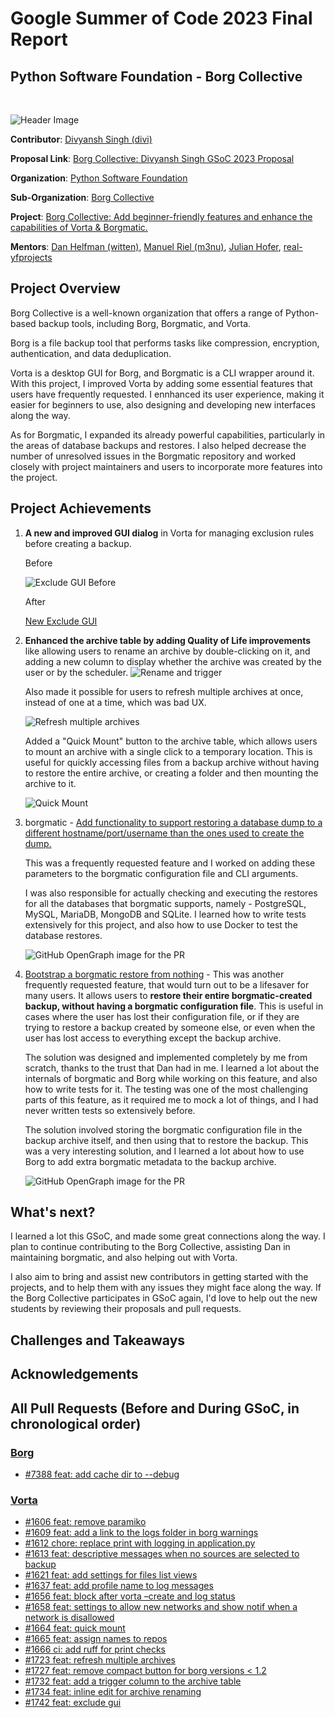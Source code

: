 # Google Summer of Code 2023 Final Report
## Python Software Foundation - Borg Collective
<br/>

![Header Image](./assets/header-image.png)

**Contributor**: [Divyansh Singh (divi)](https://github.com/diivi)

**Proposal Link**: [Borg Collective: Divyansh Singh GSoC 2023 Proposal](https://blogs.python-gsoc.org/media/proposals/GSoC_Proposal_DIvi_2023.pdf)

**Organization**: [Python Software Foundation](https://python-gsoc.org/)

**Sub-Organization**: [Borg Collective](https://github.com/borgbackup/borg)

**Project**: [Borg Collective: Add beginner-friendly features and enhance the capabilities of Vorta & Borgmatic.](https://summerofcode.withgoogle.com/programs/2023/projects/0i8Q6ZrE)

**Mentors**: [Dan Helfman (witten)](https://github.com/witten), [Manuel Riel (m3nu)](https://github.com/m3nu), [Julian Hofer](https://github.com/Hofer-Julian), [real-yfprojects](https://github.com/real-yfprojects)

## Project Overview
Borg Collective is a well-known organization that offers a range of Python-based backup tools, including Borg, Borgmatic, and Vorta.

Borg is a file backup tool that performs tasks like compression, encryption, authentication, and data deduplication.

Vorta is a desktop GUI for Borg, and Borgmatic is a CLI wrapper around it. With this project, I improved Vorta by adding some essential features that users have frequently requested. I ennhanced its user experience, making it easier for beginners to use, also designing and developing new interfaces along the way. 

As for Borgmatic, I expanded its already powerful capabilities, particularly in the areas of database backups and restores. I also helped decrease the number of unresolved issues in the Borgmatic repository and worked closely with project maintainers and users to incorporate more features into the project.

## Project Achievements

1. **A new and improved GUI dialog** in Vorta for managing exclusion rules before creating a backup.

   Before
   
   ![Exclude GUI Before](./assets/exclude-gui-before.png)

   After
   
   [New Exclude GUI](https://github.com/borgbase/vorta/assets/41837037/f7bf556a-77a2-4708-a5ba-a5f6bda1f641)

3. **Enhanced the archive table by adding Quality of Life improvements** like allowing users to rename an archive by double-clicking on it, and adding a new column to display whether the archive was created by the user or by the scheduler.
   ![Rename and trigger](./assets/rename-and-trigger.png)

   Also made it possible for users to refresh multiple archives at once, instead of one at a time, which was bad UX.

   ![Refresh multiple archives](assets/refresh-multiple.gif)

   Added a "Quick Mount" button to the archive table, which allows users to mount an archive with a single click to a temporary location. This is useful for quickly accessing files from a backup archive without having to restore the entire archive, or creating a folder and then mounting the archive to it.

   ![Quick Mount](./assets/quick-mount.gif)
  
3. borgmatic - [Add functionality to support restoring a database dump to a different hostname/port/username than the ones used to create the dump.](https://github.com/borgmatic-collective/borgmatic/pull/73)
   
   This was a frequently requested feature and I worked on adding these parameters to the borgmatic configuration file and CLI arguments.
   
   I was also responsible for actually checking and executing the restores for all the databases that borgmatic supports, namely - PostgreSQL, MySQL, MariaDB, MongoDB and SQLite. I learned how to write tests extensively for this project, and also how to use Docker to test the database restores.

   ![GitHub OpenGraph image for the PR](https://opengraph.githubassets.com/1/borgmatic-collective/borgmatic/pull/73)

4. [Bootstrap a borgmatic restore from nothing](https://github.com/borgmatic-collective/borgmatic/pull/71) - This was another frequently requested feature, that would turn out to be a lifesaver for many users. It allows users to **restore their entire borgmatic-created backup, without having a borgmatic configuration file**. This is useful in cases where the user has lost their configuration file, or if they are trying to restore a backup created by someone else, or even when the user has lost access to everything except the backup archive.

   The solution was designed and implemented completely by me from scratch, thanks to the trust that Dan had in me. I learned a lot about the internals of borgmatic and Borg while working on this feature, and also how to write tests for it. The testing was one of the most challenging parts of this feature, as it required me to mock a lot of things, and I had never written tests so extensively before.

   The solution involved storing the borgmatic configuration file in the backup archive itself, and then using that to restore the backup. This was a very interesting solution, and I learned a lot about how to use Borg to add extra borgmatic metadata to the backup archive.

   ![GitHub OpenGraph image for the PR](https://opengraph.githubassets.com/1/borgmatic-collective/borgmatic/pull/71)

## What's next?

I learned a lot this GSoC, and made some great connections along the way. I plan to continue contributing to the Borg Collective, assisting Dan in maintaining borgmatic, and also helping out with Vorta.

I also aim to bring and assist new contributors in getting started with the projects, and to help them with any issues they might face along the way. If the Borg Collective participates in GSoC again, I'd love to help out the new students by reviewing their proposals and pull requests.

## Challenges and Takeaways

## Acknowledgements

## All Pull Requests (Before and During GSoC, in chronological order)

### [Borg](https://github.com/borgbackup/borg)
- [#7388 feat: add cache dir to --debug](https://github.com/borgbackup/borg/pull/7388)

### [Vorta](https://github.com/borgbase/vorta)

- [#1606 feat: remove paramiko](https://github.com/borgbase/vorta/pull/1606)
- [#1609 feat: add a link to the logs folder in borg warnings](https://github.com/borgbase/vorta/pull/1609)
- [#1612 chore: replace print with logging in application.py](https://github.com/borgbase/vorta/pull/1612)
- [#1613 feat: descriptive messages when no sources are selected to backup](https://github.com/borgbase/vorta/pull/1613)
- [#1621 feat: add settings for files list views](https://github.com/borgbase/vorta/pull/1621)
- [#1637 feat: add profile name to log messages](https://github.com/borgbase/vorta/pull/1637)
- [#1656 feat: block after vorta –create and log status](https://github.com/borgbase/vorta/pull/1656)
- [#1658 feat: settings to allow new networks and show notif when a network is disallowed](https://github.com/borgbase/vorta/pull/1658)
- [#1664 feat: quick mount](https://github.com/borgbase/vorta/pull/1664)
- [#1665 feat: assign names to repos](https://github.com/borgbase/vorta/pull/1665)
- [#1666 ci: add ruff for print checks](https://github.com/borgbase/vorta/pull/1666)
- [#1723 feat: refresh multiple archives](https://github.com/borgbase/vorta/pull/1723)
- [#1727 feat: remove compact button for borg versions < 1.2 ](https://github.com/borgbase/vorta/pull/1727)
- [#1732 feat: add a trigger column to the archive table](https://github.com/borgbase/vorta/pull/1732)
- [#1734 feat: inline edit for archive renaming](https://github.com/borgbase/vorta/pull/1734)
- [#1742 feat: exclude gui](https://github.com/borgbase/vorta/pull/1742) 